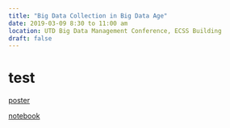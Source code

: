 ```yaml
---
title: "Big Data Collection in Big Data Age"
date: 2019-03-09 8:30 to 11:00 am
location: UTD Big Data Management Conference, ECSS Building
draft: false
---
```


# test

[poster](https://utdallas.app.box.com/v/bdmconf)

[notebook](https://datageneration.org/bdm)
